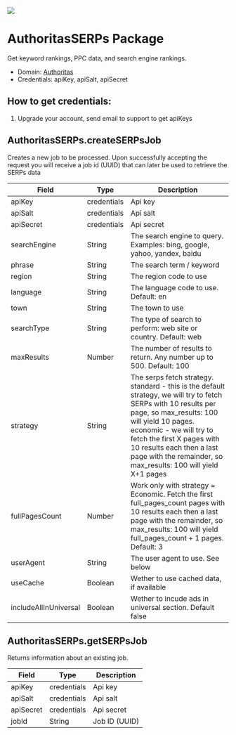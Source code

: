 [![](https://scdn.rapidapi.com/RapidAPI_banner.png)](https://rapidapi.com/package/AuthoritasSERPs/functions?utm_source=RapidAPIGitHub_AuthoritasSERPsFunctions&utm_medium=button&utm_content=RapidAPI_GitHub)
# AuthoritasSERPs Package
Get keyword rankings, PPC data, and search engine rankings.
* Domain: [Authoritas](https://www.authoritas.com/)
* Credentials: apiKey, apiSalt, apiSecret

## How to get credentials: 
1. Upgrade your account, send email to support to get apiKeys
 
## AuthoritasSERPs.createSERPsJob
Creates a new job to be processed. Upon successfully accepting the request you will receive a job id (UUID) that can later be used to retrieve the SERPs data

| Field                | Type       | Description
|----------------------|------------|----------
| apiKey               | credentials| Api key
| apiSalt              | credentials| Api salt
| apiSecret            | credentials| Api secret
| searchEngine         | String     | The search engine to query. Examples: bing, google, yahoo, yandex, baidu
| phrase               | String     | The search term / keyword
| region               | String     | The region code to use
| language             | String     | The language code to use. Default: en
| town                 | String     | The town to use
| searchType           | String     | The type of search to perform: web site or country. Default: web
| maxResults           | Number     | The number of results to return. Any number up to 500. Default: 100
| strategy             | String     | The serps fetch strategy. standard - this is the default strategy, we will try to fetch SERPs with 10 results per page, so max_results: 100 will yield 10 pages. economic - we will try to fetch the first X pages with 10 results each then a last page with the remainder, so max_results: 100 will yield X+1 pages
| fullPagesCount       | Number     | Work only with strategy = Economic. Fetch the first full_pages_count pages with 10 results each then a last page with the remainder, so max_results: 100 will yield full_pages_count + 1 pages. Default: 3
| userAgent            | String     | The user agent to use. See below
| useCache             | Boolean    | Wether to use cached data, if available
| includeAllInUniversal| Boolean    | Wether to incude ads in universal section. Default false

## AuthoritasSERPs.getSERPsJob
Returns information about an existing job.

| Field    | Type       | Description
|----------|------------|----------
| apiKey   | credentials| Api key
| apiSalt  | credentials| Api salt
| apiSecret| credentials| Api secret
| jobId    | String     | Job ID (UUID)

